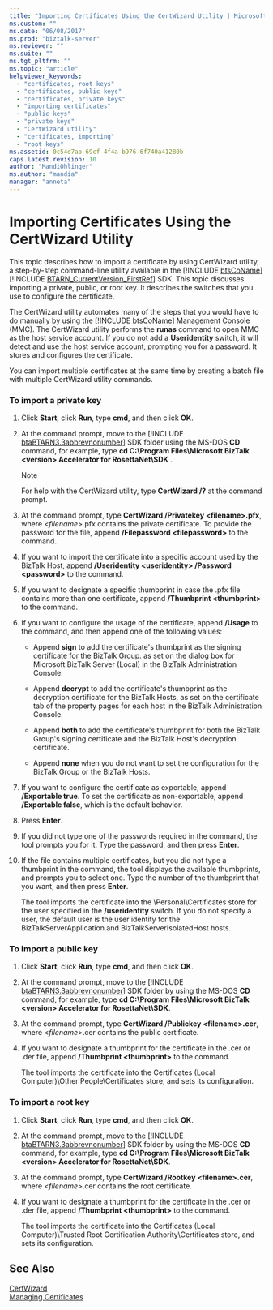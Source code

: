 ```yaml
---
title: "Importing Certificates Using the CertWizard Utility | Microsoft Docs"
ms.custom: ""
ms.date: "06/08/2017"
ms.prod: "biztalk-server"
ms.reviewer: ""
ms.suite: ""
ms.tgt_pltfrm: ""
ms.topic: "article"
helpviewer_keywords: 
  - "certificates, root keys"
  - "certificates, public keys"
  - "certificates, private keys"
  - "importing certificates"
  - "public keys"
  - "private keys"
  - "CertWizard utility"
  - "certificates, importing"
  - "root keys"
ms.assetid: 0c54d7ab-69cf-4f4a-b976-6f740a41280b
caps.latest.revision: 10
author: "MandiOhlinger"
ms.author: "mandia"
manager: "anneta"
---
```

# Importing Certificates Using the CertWizard Utility
This topic describes how to import a certificate by using CertWizard utility, a step-by-step command-line utility available in the [!INCLUDE [btsCoName](../../includes/btsconame-md.md)][!INCLUDE [BTARN_CurrentVersion_FirstRef](../../includes/btarn-currentversion-firstref-md.md)] SDK. This topic discusses importing a private, public, or root key. It describes the switches that you use to configure the certificate.  
  
 The CertWizard utility automates many of the steps that you would have to do manually by using the [!INCLUDE [btsCoName](../../includes/btsconame-md.md)] Management Console (MMC). The CertWizard utility performs the <strong>runas</strong> command to open MMC as the host service account. If you do not add a <strong>Useridentity</strong> switch, it will detect and use the host service account, prompting you for a password. It stores and configures the certificate.  
  
 You can import multiple certificates at the same time by creating a batch file with multiple CertWizard utility commands.  
  
### To import a private key  
  
1. Click **Start**, click **Run**, type **cmd**, and then click **OK**.  
  
2. At the command prompt, move to the [!INCLUDE [btaBTARN3.3abbrevnonumber](../../includes/btabtarn3-3abbrevnonumber-md.md)] SDK folder using the MS-DOS <strong>CD</strong> command, for example, type <strong>cd C:\Program Files\Microsoft BizTalk \<version\> Accelerator for RosettaNet\SDK</strong> .  
  
   > [!NOTE]
   >  For help with the CertWizard utility, type **CertWizard /?** at the command prompt.  
  
3. At the command prompt, type **CertWizard /Privatekey \<filename\>.pfx**, where \<*filename*\>.pfx contains the private certificate. To provide the password for the file, append **/Filepassword \<filepassword\>** to the command.  
  
4. If you want to import the certificate into a specific account used by the BizTalk Host, append **/Useridentity \<useridentity\> /Password \<password\>** to the command.  
  
5. If you want to designate a specific thumbprint in case the .pfx file contains more than one certificate, append **/Thumbprint \<thumbprint\>** to the command.  
  
6. If you want to configure the usage of the certificate, append **/Usage** to the command, and then append one of the following values:  
  
   -   Append **sign** to add the certificate's thumbprint as the signing certificate for the BizTalk Group. as set on the dialog box for Microsoft BizTalk Server (Local) in the BizTalk Administration Console.  
  
   -   Append **decrypt** to add the certificate's thumbprint as the decryption certificate for the BizTalk Hosts, as set on the certificate tab of the property pages for each host in the BizTalk Administration Console.  
  
   -   Append **both** to add the certificate's thumbprint for both the BizTalk Group's signing certificate and the BizTalk Host's decryption certificate.  
  
   -   Append **none** when you do not want to set the configuration for the BizTalk Group or the BizTalk Hosts.  
  
7. If you want to configure the certificate as exportable, append **/Exportable true**. To set the certificate as non-exportable, append **/Exportable false**, which is the default behavior.  
  
8. Press **Enter**.  
  
9. If you did not type one of the passwords required in the command, the tool prompts you for it. Type the password, and then press **Enter**.  
  
10. If the file contains multiple certificates, but you did not type a thumbprint in the command, the tool displays the available thumbprints, and prompts you to select one. Type the number of the thumbprint that you want, and then press **Enter**.  
  
     The tool imports the certificate into the \Personal\Certificates store for the user specified in the **/useridentity** switch. If you do not specify a user, the default user is the user identity for the BizTalkServerApplication and BizTalkServerIsolatedHost hosts.  
  
### To import a public key  
  
1. Click **Start**, click **Run**, type **cmd**, and then click **OK**.  
  
2. At the command prompt, move to the [!INCLUDE [btaBTARN3.3abbrevnonumber](../../includes/btabtarn3-3abbrevnonumber-md.md)] SDK folder by using the MS-DOS <strong>CD</strong> command, for example, type <strong>cd C:\Program Files\Microsoft BizTalk \<version\> Accelerator for RosettaNet\SDK</strong>.  
  
3. At the command prompt, type **CertWizard /Publickey \<filename\>.cer**, where \<*filename*\>.cer contains the public certificate.  
  
4. If you want to designate a thumbprint for the certificate in the .cer or .der file, append **/Thumbprint \<thumbprint\>** to the command.  
  
    The tool imports the certificate into the Certificates (Local Computer)\Other People\Certificates store, and sets its configuration.  
  
### To import a root key  
  
1. Click **Start**, click **Run**, type **cmd**, and then click **OK**.  
  
2. At the command prompt, move to the [!INCLUDE [btaBTARN3.3abbrevnonumber](../../includes/btabtarn3-3abbrevnonumber-md.md)] SDK folder by using the MS-DOS <strong>CD</strong> command, for example, type <strong>cd C:\Program Files\Microsoft BizTalk \<version\> Accelerator for RosettaNet\SDK</strong>.  
  
3. At the command prompt, type **CertWizard /Rootkey \<filename\>.cer**, where \<*filename*\>.cer contains the root certificate.  
  
4. If you want to designate a thumbprint for the certificate in the .cer or .der file, append **/Thumbprint \<thumbprint\>** to the command.  
  
    The tool imports the certificate into the Certificates (Local Computer)\Trusted Root Certification Authority\Certificates store, and sets its configuration.  
  
## See Also  
 [CertWizard](../../adapters-and-accelerators/accelerator-rosettanet/certwizard.md)   
 [Managing Certificates](../../adapters-and-accelerators/accelerator-rosettanet/managing-certificates1.md)